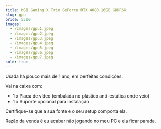 ```yaml
---
title: MSI Gaming X Trio GeForce RTX 4080 16GB GDDR6X
slug: gpu
price: 5500
images:
  - /images/gpu1.jpeg
  - /images/gpu2.jpeg
  - /images/gpu3.jpeg
  - /images/gpu4.jpeg
  - /images/gpu5.jpeg
  - /images/gpu6.jpeg
  - /images/gpu7.jpeg
sold: true
---
```


Usada há pouco mais de 1 ano, em perfeitas condições.

Vai na caixa com:
- 1 x Placa de vídeo (embalada no plástico anti-estática onde veio)
- 1 x Suporte opcional para instalação

Certifique-se que a sua fonte e o seu setup comporta ela.

Razão da venda é eu acabar não jogando no meu PC e ela ficar parada.
